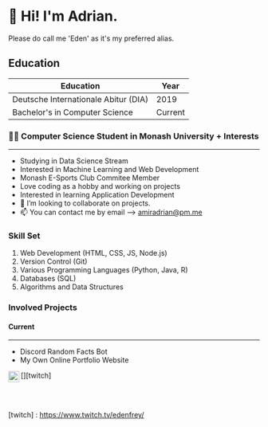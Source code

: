 # 👋 Hi! I'm Adrian.

Please do call me 'Eden' as it's my preferred alias.

## Education
| Education | Year |
| ----------- | ----------- |
| Deutsche Internationale Abitur (DIA) | 2019 |
| Bachelor's in Computer Science | Current |

### 👨‍💻 Computer Science Student in Monash University + Interests
---

- Studying in Data Science Stream
- Interested in Machine Learning and Web Development
- Monash E-Sports Club Commitee Member
- Love coding as a hobby and working on projects
- Interested in learning Application Development
- 💞️ I’m looking to collaborate on projects.
- 📫 You can contact me by email --> amiradrian@pm.me

### Skill Set

1. Web Development (HTML, CSS, JS, Node.js)
2. Version Control (Git)
3. Various Programming Languages (Python, Java, R)
4. Databases (SQL)
5. Algorithms and Data Structures

### Involved Projects

#### Current
---

- Discord Random Facts Bot
- My Own Online Portfolio Website

[<img align="left" alt="Twitch" width="22px" src="https://cdn.jsdelivr.net/npm/simple-icons@3.13.0/icons/twitch.js" />][twitch]

<br />

<br />

[twitch] : https://www.twitch.tv/edenfrey/
